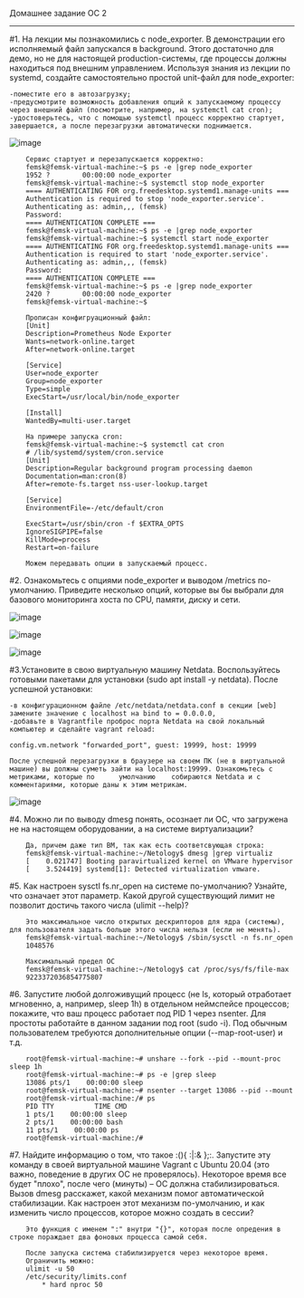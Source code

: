 ﻿Домашнее задание ОС 2
____________________________________________________________________________________________________

#1. На лекции мы познакомились с node_exporter. В демонстрации его исполняемый файл запускался в background. Этого достаточно для демо, но не для настоящей production-системы, где процессы должны находиться под внешним управлением. Используя знания из лекции по systemd, создайте самостоятельно простой unit-файл для node_exporter:

    -поместите его в автозагрузку;
    -предусмотрите возможность добавления опций к запускаемому процессу через внешний файл (посмотрите, например, на systemctl cat cron);
    -удостоверьтесь, что с помощью systemctl процесс корректно стартует, завершается, а после перезагрузки автоматически поднимается.
    
![image](https://user-images.githubusercontent.com/104899352/174306006-3fa0ebeb-93e8-44fb-b1a2-d891557a2e07.png)
        
        Сервис стартует и перезапускается корректно:
        femsk@femsk-virtual-machine:~$ ps -e |grep node_exporter
        1952 ?        00:00:00 node_exporter
        femsk@femsk-virtual-machine:~$ systemctl stop node_exporter
        ==== AUTHENTICATING FOR org.freedesktop.systemd1.manage-units ===
        Authentication is required to stop 'node_exporter.service'.
        Authenticating as: admin,,, (femsk)
        Password:
        ==== AUTHENTICATION COMPLETE ===
        femsk@femsk-virtual-machine:~$ ps -e |grep node_exporter
        femsk@femsk-virtual-machine:~$ systemctl start node_exporter
        ==== AUTHENTICATING FOR org.freedesktop.systemd1.manage-units ===
        Authentication is required to start 'node_exporter.service'.
        Authenticating as: admin,,, (femsk)
        Password:
        ==== AUTHENTICATION COMPLETE ===
        femsk@femsk-virtual-machine:~$ ps -e |grep node_exporter
        2420 ?        00:00:00 node_exporter
        femsk@femsk-virtual-machine:~$
        
        Прописан конфигруационный файл:
        [Unit]
        Description=Prometheus Node Exporter
        Wants=network-online.target
        After=network-online.target

        [Service]
        User=node_exporter
        Group=node_exporter
        Type=simple
        ExecStart=/usr/local/bin/node_exporter

        [Install]
        WantedBy=multi-user.target
        
        На примере запуска cron:
        femsk@femsk-virtual-machine:~$ systemctl cat cron
        # /lib/systemd/system/cron.service
        [Unit]
        Description=Regular background program processing daemon
        Documentation=man:cron(8)
        After=remote-fs.target nss-user-lookup.target

        [Service]
        EnvironmentFile=-/etc/default/cron
        
        ExecStart=/usr/sbin/cron -f $EXTRA_OPTS
        IgnoreSIGPIPE=false
        KillMode=process
        Restart=on-failure
        
        Можем передавать опции в запускаемый процесс.        
        
#2. Ознакомьтесь с опциями node_exporter и выводом /metrics по-умолчанию. Приведите несколько опций, которые вы бы выбрали для базового мониторинга хоста по CPU, памяти, диску и сети.

![image](https://user-images.githubusercontent.com/104899352/174309950-18d1dd79-0e61-4afa-9ef6-a6c666a9e845.png)

![image](https://user-images.githubusercontent.com/104899352/174310154-8eb07b0b-2bef-4c2b-83e9-37c150925f67.png)

![image](https://user-images.githubusercontent.com/104899352/174310325-0a0493d3-edad-44f3-9598-df01e71fdea7.png)
      

#3.Установите в свою виртуальную машину Netdata. Воспользуйтесь готовыми пакетами для установки (sudo apt install -y netdata). После успешной установки:

    -в конфигурационном файле /etc/netdata/netdata.conf в секции [web] замените значение с localhost на bind to = 0.0.0.0,
    -добавьте в Vagrantfile проброс порта Netdata на свой локальный компьютер и сделайте vagrant reload:
    
    config.vm.network "forwarded_port", guest: 19999, host: 19999
    
    После успешной перезагрузки в браузере на своем ПК (не в виртуальной машине) вы должны суметь зайти на localhost:19999. Ознакомьтесь с метриками, которые по      умолчанию    собираются Netdata и с комментариями, которые даны к этим метрикам.
    
![image](https://user-images.githubusercontent.com/104899352/174284428-187886fb-6c0b-4ca6-a5c7-6b5017b5c201.png)

#4. Можно ли по выводу dmesg понять, осознает ли ОС, что загружена не на настоящем оборудовании, а на системе виртуализации?
        
        Да, причем даже тип ВМ, так как есть соответсвующая строка:
        femsk@femsk-virtual-machine:~/Netology$ dmesg |grep virtualiz
        [    0.021747] Booting paravirtualized kernel on VMware hypervisor
        [    3.524419] systemd[1]: Detected virtualization vmware.


#5. Как настроен sysctl fs.nr_open на системе по-умолчанию? Узнайте, что означает этот параметр. Какой другой существующий лимит не позволит достичь такого числа (ulimit --help)?

        Это максимальное число открытых дескрипторов для ядра (системы), для пользователя задать больше этого числа нельзя (если не менять).
        femsk@femsk-virtual-machine:~/Netology$ /sbin/sysctl -n fs.nr_open
        1048576
        
        Максимальный предел ОС
        femsk@femsk-virtual-machine:~/Netology$ cat /proc/sys/fs/file-max
        9223372036854775807


#6. Запустите любой долгоживущий процесс (не ls, который отработает мгновенно, а, например, sleep 1h) в отдельном неймспейсе процессов; покажите, что ваш процесс работает под PID 1 через nsenter. Для простоты работайте в данном задании под root (sudo -i). Под обычным пользователем требуются дополнительные опции (--map-root-user) и т.д.

        root@femsk-virtual-machine:~# unshare --fork --pid --mount-proc sleep 1h
        root@femsk-virtual-machine:~# ps -e |grep sleep
        13086 pts/1    00:00:00 sleep
        root@femsk-virtual-machine:~# nsenter --target 13086 --pid --mount
        root@femsk-virtual-machine:/# ps
        PID TTY          TIME CMD
        1 pts/1    00:00:00 sleep
        2 pts/1    00:00:00 bash
        11 pts/1    00:00:00 ps
        root@femsk-virtual-machine:/#
        

#7. Найдите информацию о том, что такое :(){ :|:& };:. Запустите эту команду в своей виртуальной машине Vagrant с Ubuntu 20.04 (это важно, поведение в других ОС не проверялось). Некоторое время все будет "плохо", после чего (минуты) – ОС должна стабилизироваться. Вызов dmesg расскажет, какой механизм помог автоматической стабилизации. Как настроен этот механизм по-умолчанию, и как изменить число процессов, которое можно создать в сессии?

        Это функция с именем ":" внутри "{}", которая после опредения в строке пораждает два фоновых процесса самой себя.
        
        После запуска система стабилизируется через некоторое время.
        Ограничить можно:
        ulimit -u 50 
        /etc/security/limits.conf
            * hard nproc 50


